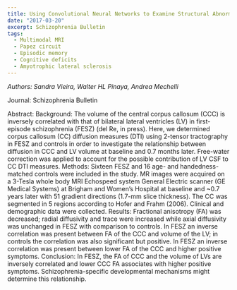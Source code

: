 ```yaml
---
title: Using Convolutional Neural Networks to Examine Structural Abnormalities in Schizophrenia
date: "2017-03-20"
excerpt: Schizophrenia Bulletin
tags:
  - Multimodal MRI
  - Papez circuit
  - Episodic memory
  - Cognitive deficits
  - Amyotrophic lateral sclerosis
---
```


*Authors: Sandra Vieira, Walter HL Pinaya, Andrea Mechelli*

Journal: Schizophrenia Bulletin

Abstract: Background: The volume of the central corpus callosum (CCC) is inversely correlated with that of bilateral lateral ventricles (LV) in first-episode schizophrenia (FESZ) (del Re, in press). Here, we determined corpus callosum (CC) diffusion measures (DTI) using 2-tensor tractography in FESZ and controls in order to investigate the relationship between diffusion in CCC and LV volume at baseline and 0.7 months later. Free-water correction was applied to account for the possible contribution of LV CSF to CC DTI measures. Methods: Sixteen FESZ and 16 age- and handedness-matched controls were included in the study. MR images were acquired on a 3-Tesla whole body MRI Echospeed system General Electric scanner (GE Medical Systems) at Brigham and Women’s Hospital at baseline and ~0.7 years later with 51 gradient directions (1.7-mm slice thickness). The CC was segmented in 5 regions according to Hofer and Frahm (2006). Clinical and demographic data were collected. Results: Fractional anisotropy (FA) was decreased; radial diffusivity and trace were increased while axial diffusivity was unchanged in FESZ with comparison to controls. In FESZ an inverse correlation was present between FA of the CCC and volume of the LV; in controls the correlation was also significant but positive. In FESZ an inverse correlation was present between lower FA of the CCC and higher positive symptoms. Conclusion: In FESZ, the FA of CCC and the volume of LVs are inversely correlated and lower CCC FA associates with higher positive symptoms. Schizophrenia-specific developmental mechanisms might determine this relationship.
